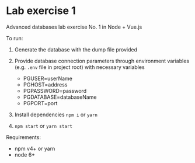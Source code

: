 # Lab exercise 1

Advanced databases lab exercise No. 1 in Node + Vue.js

To run:

1. Generate the database with the dump file provided
2. Provide database connection parameters through environment variables (e.g. `.env` file in project root) with necessary variables

    - PGUSER=userName
    - PGHOST=address
    - PGPASSWORD=password
    - PGDATABASE=databaseName
    - PGPORT=port

3. Install dependencies `npm i` or `yarn`
4. `npm start` or `yarn start`

Requirements:
  - npm v4+ or yarn
  - node 6+
